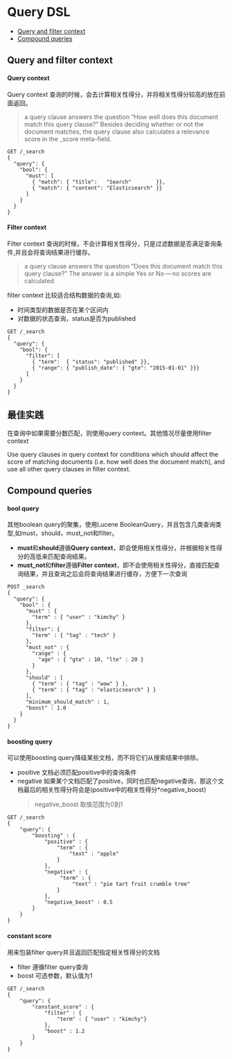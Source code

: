 # Query DSL

* [Query and filter context](#Query-and-filter-context)
* [Compound queries](#Compound-queries)

## Query and filter context
#### Query context
Query context 查询的时候，会去计算相关性得分，并将相关性得分较高的放在前面返回。
> a query clause answers the question “How well 
> does this document match this query clause?” Besides deciding whether or not the document matches, the query clause also calculates a relevance score in the _score meta-field.

```
GET /_search
{
  "query": { 
    "bool": { 
      "must": [
        { "match": { "title":   "Search"        }},
        { "match": { "content": "Elasticsearch" }}
      ]
    }
  }
}
```
#### Filter context
Filter context 查询的时候，不会计算相关性得分，只是过滤数据是否满足查询条件,并且会将查询结果进行缓存。
> a query clause answers the question “Does this document match this query clause?” The answer is a simple Yes or No — no scores are calculated

filter context 比较适合结构数据的查询,如:
- 时间类型的数据是否在某个区间内
- 对数据的状态查询，status是否为published

```
GET /_search
{
  "query": { 
    "bool": { 
      "filter": [ 
        { "term":  { "status": "published" }},
        { "range": { "publish_date": { "gte": "2015-01-01" }}}
      ]
    }
  }
}
```

## 最佳实践
在查询中如果需要分数匹配，则使用query context。其他情况尽量使用filter context
> 
Use query clauses in query context for conditions which should affect the score of matching documents (i.e. how well does the document match), and use all other query clauses in filter context.

## Compound queries

#### bool query
其他boolean query的聚集，使用Lucene BooleanQuery，并且包含几类查询类型,如must，should，must_not和filter。
- **must**和**should**遵循**Query context**，即会使用相关性得分，并根据相关性得分的高低来匹配查询结果。
- **must_not**和**filter**遵循**Filter context**，即不会使用相关性得分，直接匹配查询结果，并且查询之后会将查询结果进行缓存，方便下一次查询

```
POST _search
{
  "query": {
    "bool" : {
      "must" : {
        "term" : { "user" : "kimchy" }
      },
      "filter": {
        "term" : { "tag" : "tech" }
      },
      "must_not" : {
        "range" : {
          "age" : { "gte" : 10, "lte" : 20 }
        }
      },
      "should" : [
        { "term" : { "tag" : "wow" } },
        { "term" : { "tag" : "elasticsearch" } }
      ],
      "minimum_should_match" : 1,
      "boost" : 1.0
    }
  }
}
```

#### boosting query
可以使用boosting query降级某些文档，而不将它们从搜索结果中排除。
- positive 文档必须匹配positive中的查询条件
- negative 如果某个文档匹配了positive，同时也匹配negative查询，那这个文档最后的相关性得分将会是(positive中的相关性得分*negative_boost)
  > negative_boost 取值范围为0到1
```
GET /_search
{
    "query": {
        "boosting" : {
            "positive" : {
                "term" : {
                    "text" : "apple"
                }
            },
            "negative" : {
                 "term" : {
                     "text" : "pie tart fruit crumble tree"
                }
            },
            "negative_boost" : 0.5
        }
    }
}
```
#### constant score
用来包装filter query并且返回匹配指定相关性得分的文档
- filter 遵循filter query查询
- boost 可选参数，默认值为1
```
GET /_search
{
    "query": {
        "constant_score" : {
            "filter" : {
                "term" : { "user" : "kimchy"}
            },
            "boost" : 1.2
        }
    }
}
```
